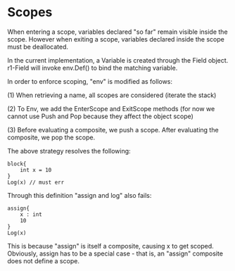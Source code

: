 # Scopes

When entering a scope, variables declared "so far" remain visible inside the scope. However when exiting a scope, variables declared inside the scope must be deallocated.

In the current implementation, a Variable is created through the Field object. r1-Field will invoke env.Def() to bind the matching variable.

In order to enforce scoping, "env" is modified as follows:

(1) When retrieving a name, all scopes are considered (iterate the stack)

(2) To Env, we add the EnterScope and ExitScope methods (for now we cannot use Push and Pop because they affect the object scope)

(3) Before evaluating a composite, we push a scope. After evaluating the composite, we pop the scope.

The above strategy resolves the following:

```
block{
    int x = 10
}
Log(x) // must err
```

Through this definition "assign and log" also fails:

```
assign{
    x : int
    10
}
Log(x)
```

This is because "assign" is itself a composite, causing x to get scoped. Obviously, assign has to be a special case - that is, an "assign" composite does not define a scope.
